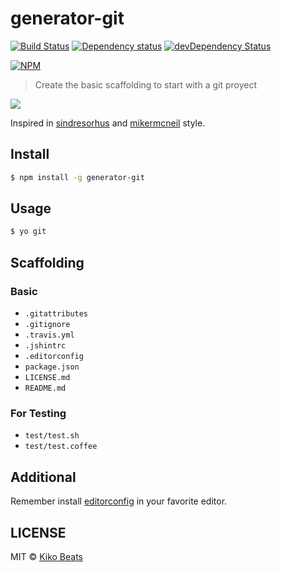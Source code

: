 # generator-git

[![Build Status](https://secure.travis-ci.org/Kikobeats/generator-git.png?branch=master)](https://travis-ci.org/Kikobeats/generator-git)
[![Dependency status](https://david-dm.org/Kikobeats/generator-git.svg)](https://david-dm.org/Kikobeats/generator-git)
[![devDependency Status](https://david-dm.org/Kikobeats/generator-git/dev-status.svg)](https://david-dm.org/Kikobeats/generator-git#info=devDependencies)

[![NPM](https://nodei.co/npm/generator-git.png?downloads=true&stars=true)](https://npmjs.org/package/generator-git)

> Create the basic scaffolding to start with a git proyect

![](http://i.imgur.com/T2DgNL0.gif)

Inspired in [sindresorhus](https://github.com/sindresorhus) and [mikermcneil](https://github.com/mikermcneil) style.

## Install

```bash
$ npm install -g generator-git
```

## Usage

```bash
$ yo git
```

## Scaffolding

### Basic

* `.gitattributes`
* `.gitignore`
* `.travis.yml`
* `.jshintrc`
* `.editorconfig`
* `package.json`
* `LICENSE.md`
* `README.md`

### For Testing

* `test/test.sh`
* `test/test.coffee`

## Additional

Remember install [editorconfig](http://editorconfig.org/) in your favorite editor.

## LICENSE

MIT © [Kiko Beats](http://kikobeats.com)
